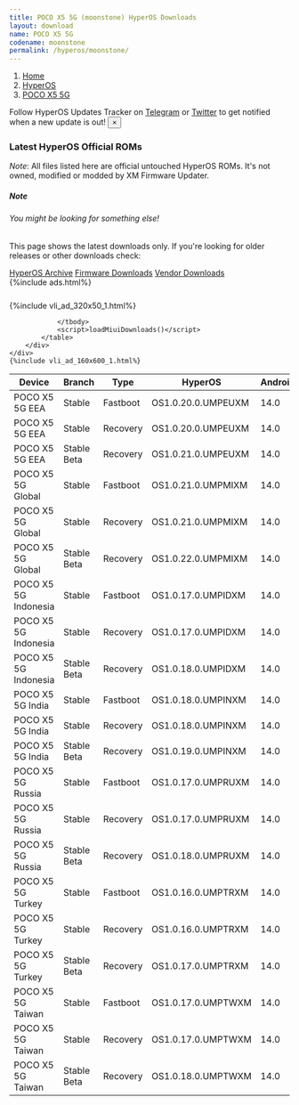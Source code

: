 ```yaml
---
title: POCO X5 5G (moonstone) HyperOS Downloads
layout: download
name: POCO X5 5G
codename: moonstone
permalink: /hyperos/moonstone/
---
```

<nav aria-label="breadcrumb">
    <ol class="breadcrumb">
        <li class="breadcrumb-item"><a href="/">Home</a></li>
        <li class="breadcrumb-item"><a href="/hyperos/">HyperOS</a></li>
        <li class="breadcrumb-item active" aria-current="page"><a href="/hyperos/moonstone/">POCO X5 5G</a></li>
    </ol>
</nav>
<div class="alert alert-primary alert-dismissible fade show" role="alert">
    Follow HyperOS Updates Tracker on <a href="https://t.me/MIUIUpdatesTracker" class="alert-link">Telegram</a>
     or <a href="https://twitter.com/MiFwUpdater" class="alert-link">Twitter</a> to get notified when a new update is out!
    <button type="button" class="close" data-dismiss="alert" aria-label="Close">
        <span aria-hidden="true">&times;</span>
    </button>
</div>

### Latest HyperOS Official ROMs
*Note*: All files listed here are official untouched HyperOS ROMs. It's not owned, modified or modded by XM Firmware Updater.
<div class="card">
  <div class="card-body">
    <h5 class="card-title">Note</h5>
    <h6 class="card-subtitle mb-2 text-muted">You might be looking for something else!</h6>
    <p class="card-text">This page shows the latest downloads only.
     If you're looking for older releases or other downloads check:</p>
    <a href="/archive/hyperos/moonstone/" class="card-link">HyperOS Archive</a>
    <a href="/firmware/moonstone/" class="card-link">Firmware Downloads</a>
    <a href="/vendor/moonstone/" class="card-link">Vendor Downloads</a>
  </div>
</div>
{%include ads.html%}
<div class="row justify-content-center">
    <div class="col-10">
        <div class="table-responsive-md" style="margin-top: 25px;">
            {%include vli_ad_320x50_1.html%}
            <table id="miui" class="display dt-responsive nowrap compact table table-striped table-hover table-sm">
                <thead class="thead-dark">
                    <tr>
                        <th data-ref="device">Device</th>
                        <th data-ref="branch">Branch</th>
                        <th data-ref="type">Type</th>
                        <th data-ref="miui">HyperOS</th>
                        <th data-ref="android">Android</th>
                        <th data-ref="size">Size</th>
                        <th data-ref="size">Date</th>
                        <th data-ref="link">Link</th>
                    </tr>
                </thead>
                <tbody>
                <tr><td>POCO X5 5G EEA</td><td>Stable</td><td>Fastboot</td><td>OS1.0.20.0.UMPEUXM</td><td>14.0</td><td>5.7 GB</td><td>2025-08-12</td><td><a href="/hyperos/moonstone/stable/OS1.0.20.0.UMPEUXM/">Download</a></td></tr>
<tr><td>POCO X5 5G EEA</td><td>Stable</td><td>Recovery</td><td>OS1.0.20.0.UMPEUXM</td><td>14.0</td><td>3.9 GB</td><td>2025-08-19</td><td><a href="/hyperos/moonstone/stable/OS1.0.20.0.UMPEUXM/">Download</a></td></tr>
<tr><td>POCO X5 5G EEA</td><td>Stable Beta</td><td>Recovery</td><td>OS1.0.21.0.UMPEUXM</td><td>14.0</td><td>3.9 GB</td><td>2025-09-18</td><td><a href="/hyperos/moonstone/stable beta/OS1.0.21.0.UMPEUXM/">Download</a></td></tr>
<tr><td>POCO X5 5G Global</td><td>Stable</td><td>Fastboot</td><td>OS1.0.21.0.UMPMIXM</td><td>14.0</td><td>6.0 GB</td><td>2025-08-08</td><td><a href="/hyperos/moonstone/stable/OS1.0.21.0.UMPMIXM/">Download</a></td></tr>
<tr><td>POCO X5 5G Global</td><td>Stable</td><td>Recovery</td><td>OS1.0.21.0.UMPMIXM</td><td>14.0</td><td>3.9 GB</td><td>2025-08-15</td><td><a href="/hyperos/moonstone/stable/OS1.0.21.0.UMPMIXM/">Download</a></td></tr>
<tr><td>POCO X5 5G Global</td><td>Stable Beta</td><td>Recovery</td><td>OS1.0.22.0.UMPMIXM</td><td>14.0</td><td>3.9 GB</td><td>2025-09-18</td><td><a href="/hyperos/moonstone/stable beta/OS1.0.22.0.UMPMIXM/">Download</a></td></tr>
<tr><td>POCO X5 5G Indonesia</td><td>Stable</td><td>Fastboot</td><td>OS1.0.17.0.UMPIDXM</td><td>14.0</td><td>5.9 GB</td><td>2025-08-12</td><td><a href="/hyperos/moonstone/stable/OS1.0.17.0.UMPIDXM/">Download</a></td></tr>
<tr><td>POCO X5 5G Indonesia</td><td>Stable</td><td>Recovery</td><td>OS1.0.17.0.UMPIDXM</td><td>14.0</td><td>3.9 GB</td><td>2025-08-19</td><td><a href="/hyperos/moonstone/stable/OS1.0.17.0.UMPIDXM/">Download</a></td></tr>
<tr><td>POCO X5 5G Indonesia</td><td>Stable Beta</td><td>Recovery</td><td>OS1.0.18.0.UMPIDXM</td><td>14.0</td><td>3.9 GB</td><td>2025-09-18</td><td><a href="/hyperos/moonstone/stable beta/OS1.0.18.0.UMPIDXM/">Download</a></td></tr>
<tr><td>POCO X5 5G India</td><td>Stable</td><td>Fastboot</td><td>OS1.0.18.0.UMPINXM</td><td>14.0</td><td>5.1 GB</td><td>2025-08-12</td><td><a href="/hyperos/moonstone/stable/OS1.0.18.0.UMPINXM/">Download</a></td></tr>
<tr><td>POCO X5 5G India</td><td>Stable</td><td>Recovery</td><td>OS1.0.18.0.UMPINXM</td><td>14.0</td><td>3.8 GB</td><td>2025-08-19</td><td><a href="/hyperos/moonstone/stable/OS1.0.18.0.UMPINXM/">Download</a></td></tr>
<tr><td>POCO X5 5G India</td><td>Stable Beta</td><td>Recovery</td><td>OS1.0.19.0.UMPINXM</td><td>14.0</td><td>3.8 GB</td><td>2025-09-18</td><td><a href="/hyperos/moonstone/stable beta/OS1.0.19.0.UMPINXM/">Download</a></td></tr>
<tr><td>POCO X5 5G Russia</td><td>Stable</td><td>Fastboot</td><td>OS1.0.17.0.UMPRUXM</td><td>14.0</td><td>6.4 GB</td><td>2025-08-12</td><td><a href="/hyperos/moonstone/stable/OS1.0.17.0.UMPRUXM/">Download</a></td></tr>
<tr><td>POCO X5 5G Russia</td><td>Stable</td><td>Recovery</td><td>OS1.0.17.0.UMPRUXM</td><td>14.0</td><td>3.9 GB</td><td>2025-08-20</td><td><a href="/hyperos/moonstone/stable/OS1.0.17.0.UMPRUXM/">Download</a></td></tr>
<tr><td>POCO X5 5G Russia</td><td>Stable Beta</td><td>Recovery</td><td>OS1.0.18.0.UMPRUXM</td><td>14.0</td><td>3.9 GB</td><td>2025-09-18</td><td><a href="/hyperos/moonstone/stable beta/OS1.0.18.0.UMPRUXM/">Download</a></td></tr>
<tr><td>POCO X5 5G Turkey</td><td>Stable</td><td>Fastboot</td><td>OS1.0.16.0.UMPTRXM</td><td>14.0</td><td>5.5 GB</td><td>2025-08-12</td><td><a href="/hyperos/moonstone/stable/OS1.0.16.0.UMPTRXM/">Download</a></td></tr>
<tr><td>POCO X5 5G Turkey</td><td>Stable</td><td>Recovery</td><td>OS1.0.16.0.UMPTRXM</td><td>14.0</td><td>3.9 GB</td><td>2025-08-21</td><td><a href="/hyperos/moonstone/stable/OS1.0.16.0.UMPTRXM/">Download</a></td></tr>
<tr><td>POCO X5 5G Turkey</td><td>Stable Beta</td><td>Recovery</td><td>OS1.0.17.0.UMPTRXM</td><td>14.0</td><td>3.9 GB</td><td>2025-09-18</td><td><a href="/hyperos/moonstone/stable beta/OS1.0.17.0.UMPTRXM/">Download</a></td></tr>
<tr><td>POCO X5 5G Taiwan</td><td>Stable</td><td>Fastboot</td><td>OS1.0.17.0.UMPTWXM</td><td>14.0</td><td>5.4 GB</td><td>2025-08-12</td><td><a href="/hyperos/moonstone/stable/OS1.0.17.0.UMPTWXM/">Download</a></td></tr>
<tr><td>POCO X5 5G Taiwan</td><td>Stable</td><td>Recovery</td><td>OS1.0.17.0.UMPTWXM</td><td>14.0</td><td>3.8 GB</td><td>2025-08-21</td><td><a href="/hyperos/moonstone/stable/OS1.0.17.0.UMPTWXM/">Download</a></td></tr>
<tr><td>POCO X5 5G Taiwan</td><td>Stable Beta</td><td>Recovery</td><td>OS1.0.18.0.UMPTWXM</td><td>14.0</td><td>3.8 GB</td><td>2025-09-18</td><td><a href="/hyperos/moonstone/stable beta/OS1.0.18.0.UMPTWXM/">Download</a></td></tr>

                </tbody>
                <script>loadMiuiDownloads()</script>
            </table>
        </div>
    </div>
    {%include vli_ad_160x600_1.html%}
</div>
